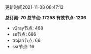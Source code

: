 更新时间2021-11-08 08:47:12

**总订阅: 70**
**总节点: 17258**
**有效节点: 1236**
- v2ray节点: 468
- ss节点: 686
- trojan节点: 66
- ssr节点: 16
